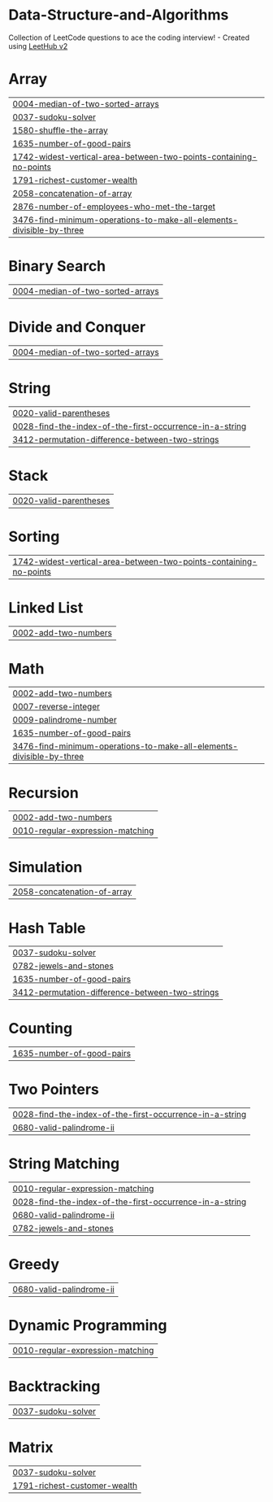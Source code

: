 # Data-Structure-and-Algorithms
Collection of LeetCode questions to ace the coding interview! - Created using [LeetHub v2](https://github.com/arunbhardwaj/LeetHub-2.0)


# Array
|  |
| ------- |
| [0004-median-of-two-sorted-arrays](https://github.com/ishupatel07/Data-Structure-and-Algorithms/tree/master/0004-median-of-two-sorted-arrays) |
| [0037-sudoku-solver](https://github.com/ishupatel07/Data-Structure-and-Algorithms/tree/master/0037-sudoku-solver) |
| [1580-shuffle-the-array](https://github.com/ishupatel07/Data-Structure-and-Algorithms/tree/master/1580-shuffle-the-array) |
| [1635-number-of-good-pairs](https://github.com/ishupatel07/Data-Structure-and-Algorithms/tree/master/1635-number-of-good-pairs) |
| [1742-widest-vertical-area-between-two-points-containing-no-points](https://github.com/ishupatel07/Data-Structure-and-Algorithms/tree/master/1742-widest-vertical-area-between-two-points-containing-no-points) |
| [1791-richest-customer-wealth](https://github.com/ishupatel07/Data-Structure-and-Algorithms/tree/master/1791-richest-customer-wealth) |
| [2058-concatenation-of-array](https://github.com/ishupatel07/Data-Structure-and-Algorithms/tree/master/2058-concatenation-of-array) |
| [2876-number-of-employees-who-met-the-target](https://github.com/ishupatel07/Data-Structure-and-Algorithms/tree/master/2876-number-of-employees-who-met-the-target) |
| [3476-find-minimum-operations-to-make-all-elements-divisible-by-three](https://github.com/ishupatel07/Data-Structure-and-Algorithms/tree/master/3476-find-minimum-operations-to-make-all-elements-divisible-by-three) |
# Binary Search
|  |
| ------- |
| [0004-median-of-two-sorted-arrays](https://github.com/ishupatel07/Data-Structure-and-Algorithms/tree/master/0004-median-of-two-sorted-arrays) |
# Divide and Conquer
|  |
| ------- |
| [0004-median-of-two-sorted-arrays](https://github.com/ishupatel07/Data-Structure-and-Algorithms/tree/master/0004-median-of-two-sorted-arrays) |
# String
|  |
| ------- |
| [0020-valid-parentheses](https://github.com/ishupatel07/Data-Structure-and-Algorithms/tree/master/0020-valid-parentheses) |
| [0028-find-the-index-of-the-first-occurrence-in-a-string](https://github.com/ishupatel07/Data-Structure-and-Algorithms/tree/master/0028-find-the-index-of-the-first-occurrence-in-a-string) |
| [3412-permutation-difference-between-two-strings](https://github.com/ishupatel07/Data-Structure-and-Algorithms/tree/master/3412-permutation-difference-between-two-strings) |
# Stack
|  |
| ------- |
| [0020-valid-parentheses](https://github.com/ishupatel07/Data-Structure-and-Algorithms/tree/master/0020-valid-parentheses) |
# Sorting
|  |
| ------- |
| [1742-widest-vertical-area-between-two-points-containing-no-points](https://github.com/ishupatel07/Data-Structure-and-Algorithms/tree/master/1742-widest-vertical-area-between-two-points-containing-no-points) |
# Linked List
|  |
| ------- |
| [0002-add-two-numbers](https://github.com/ishupatel07/Data-Structure-and-Algorithms/tree/master/0002-add-two-numbers) |
# Math
|  |
| ------- |
| [0002-add-two-numbers](https://github.com/ishupatel07/Data-Structure-and-Algorithms/tree/master/0002-add-two-numbers) |
| [0007-reverse-integer](https://github.com/ishupatel07/Data-Structure-and-Algorithms/tree/master/0007-reverse-integer) |
| [0009-palindrome-number](https://github.com/ishupatel07/Data-Structure-and-Algorithms/tree/master/0009-palindrome-number) |
| [1635-number-of-good-pairs](https://github.com/ishupatel07/Data-Structure-and-Algorithms/tree/master/1635-number-of-good-pairs) |
| [3476-find-minimum-operations-to-make-all-elements-divisible-by-three](https://github.com/ishupatel07/Data-Structure-and-Algorithms/tree/master/3476-find-minimum-operations-to-make-all-elements-divisible-by-three) |
# Recursion
|  |
| ------- |
| [0002-add-two-numbers](https://github.com/ishupatel07/Data-Structure-and-Algorithms/tree/master/0002-add-two-numbers) |
| [0010-regular-expression-matching](https://github.com/ishupatel07/Data-Structure-and-Algorithms/tree/master/0010-regular-expression-matching) |
# Simulation
|  |
| ------- |
| [2058-concatenation-of-array](https://github.com/ishupatel07/Data-Structure-and-Algorithms/tree/master/2058-concatenation-of-array) |
# Hash Table
|  |
| ------- |
| [0037-sudoku-solver](https://github.com/ishupatel07/Data-Structure-and-Algorithms/tree/master/0037-sudoku-solver) |
| [0782-jewels-and-stones](https://github.com/ishupatel07/Data-Structure-and-Algorithms/tree/master/0782-jewels-and-stones) |
| [1635-number-of-good-pairs](https://github.com/ishupatel07/Data-Structure-and-Algorithms/tree/master/1635-number-of-good-pairs) |
| [3412-permutation-difference-between-two-strings](https://github.com/ishupatel07/Data-Structure-and-Algorithms/tree/master/3412-permutation-difference-between-two-strings) |
# Counting
|  |
| ------- |
| [1635-number-of-good-pairs](https://github.com/ishupatel07/Data-Structure-and-Algorithms/tree/master/1635-number-of-good-pairs) |
# Two Pointers
|  |
| ------- |
| [0028-find-the-index-of-the-first-occurrence-in-a-string](https://github.com/ishupatel07/Data-Structure-and-Algorithms/tree/master/0028-find-the-index-of-the-first-occurrence-in-a-string) |
| [0680-valid-palindrome-ii](https://github.com/ishupatel07/Data-Structure-and-Algorithms/tree/master/0680-valid-palindrome-ii) |
# String Matching
|  |
| ------- |
| [0010-regular-expression-matching](https://github.com/ishupatel07/Data-Structure-and-Algorithms/tree/master/0010-regular-expression-matching) |
| [0028-find-the-index-of-the-first-occurrence-in-a-string](https://github.com/ishupatel07/Data-Structure-and-Algorithms/tree/master/0028-find-the-index-of-the-first-occurrence-in-a-string) |
| [0680-valid-palindrome-ii](https://github.com/ishupatel07/Data-Structure-and-Algorithms/tree/master/0680-valid-palindrome-ii) |
| [0782-jewels-and-stones](https://github.com/ishupatel07/Data-Structure-and-Algorithms/tree/master/0782-jewels-and-stones) |
# Greedy
|  |
| ------- |
| [0680-valid-palindrome-ii](https://github.com/ishupatel07/Data-Structure-and-Algorithms/tree/master/0680-valid-palindrome-ii) |
# Dynamic Programming
|  |
| ------- |
| [0010-regular-expression-matching](https://github.com/ishupatel07/Data-Structure-and-Algorithms/tree/master/0010-regular-expression-matching) |
# Backtracking
|  |
| ------- |
| [0037-sudoku-solver](https://github.com/ishupatel07/Data-Structure-and-Algorithms/tree/master/0037-sudoku-solver) |
# Matrix
|  |
| ------- |
| [0037-sudoku-solver](https://github.com/ishupatel07/Data-Structure-and-Algorithms/tree/master/0037-sudoku-solver) |
| [1791-richest-customer-wealth](https://github.com/ishupatel07/Data-Structure-and-Algorithms/tree/master/1791-richest-customer-wealth) |